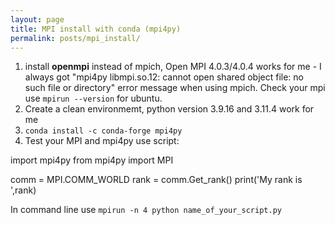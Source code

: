 ```yaml
---
layout: page
title: MPI install with conda (mpi4py)
permalink: posts/mpi_install/
---
```

1. install **openmpi** instead of mpich, Open MPI 4.0.3/4.0.4 works for me - I always got "mpi4py libmpi.so.12: cannot open shared object file: no such file or directory" error message when using mpich. Check your mpi use `mpirun --version` for ubuntu.
2. Create a clean environmemt, python version 3.9.16 and 3.11.4 work for me
3. `conda install -c conda-forge mpi4py`
4. Test your MPI and mpi4py use script:

  import mpi4py
  from mpi4py import MPI

  comm = MPI.COMM_WORLD
  rank = comm.Get_rank()
  print('My rank is ',rank)

In command line use `mpirun -n 4 python name_of_your_script.py`
